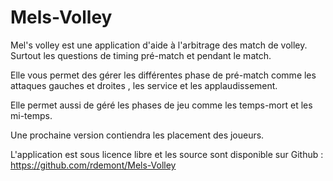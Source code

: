 # Mels-Volley
Mel's volley est une application d'aide à l'arbitrage des match de volley. Surtout les questions de timing pré-match et pendant le match.

Elle vous permet des gérer les différentes phase de pré-match comme les attaques gauches et droites , les service et les applaudissement.

Elle permet aussi de géré les phases de jeu comme les temps-mort et les mi-temps.

Une prochaine version contiendra les placement des joueurs.

L'application est sous licence libre et les source sont disponible sur Github : https://github.com/rdemont/Mels-Volley
